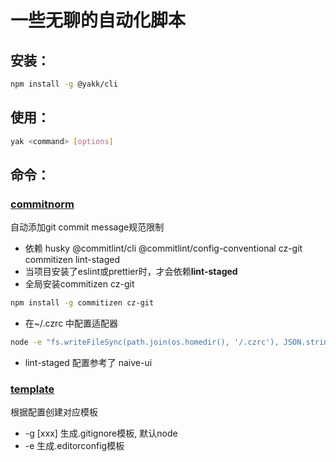 # 一些无聊的自动化脚本

## 安装：

```bash
npm install -g @yakk/cli
```

## 使用：

```bash
yak <command> [options]
```

## 命令：

### [commitnorm](/src/core/commitnorm/index.ts)

自动添加git commit message规范限制

- 依赖 husky @commitlint/cli @commitlint/config-conventional cz-git commitizen lint-staged
- 当项目安装了eslint或prettier时，才会依赖**lint-staged**
- 全局安装commitizen cz-git

```bash
npm install -g commitizen cz-git
```

- 在~/.czrc 中配置适配器

```bash
node -e "fs.writeFileSync(path.join(os.homedir(), '/.czrc'), JSON.stringify({ path: 'cz-git', useEmoji: true }))"
```

- lint-staged 配置参考了 naive-ui

### [template](/src/core/template/index.ts)

根据配置创建对应模板

- -g [xxx] 生成.gitignore模板, 默认node
- -e 生成.editorconfig模板
